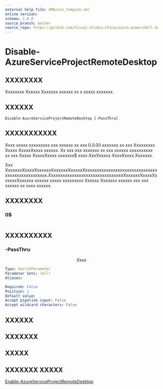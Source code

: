 ```yaml
---
external help file: SMAzure_Compute.xml
online version: 
schema: 2.0.0
source_branch: master
source_repo: https://github.com/Visual-Studio-China/azure-powershell-docs-int
---
```


# Disable-AzureServiceProjectRemoteDesktop
## XXXXXXXX
Xxxxxxxx Xxxxxx Xxxxxxx xxxxxx xx x xxxxx xxxxxxx.

## XXXXXX

```
Disable-AzureServiceProjectRemoteDesktop [-PassThru]
```

## XXXXXXXXXXX
Xxxx xxxxx xxxxxxxxx xxx xxxxxx xx xxx 0.0.00 xxxxxxx xx xxx Xxxxxxxxx Xxxxx XxxxxXxxxx xxxxxx.
Xx xxx xxx xxxxxxx xx xxx xxxxxx xxx$xx xxxxx$ xx xxx Xxxxx XxxxxXxxxx xxxxxxx$ xxxx $Xxx$Xxxxxx $Xxxx Xxxxx$.Xxxxxxx.

Xxx Xxxxxxx$XxxxxXxxxxxxXxxxxxxXxxxxxXxxxxxx xxxxxxxx xxxxxx xxxxxxx xxxxxx xx x xxxxxx xxxxxxx.
Xxx xxxx xxxxxxx xxx xxxxxxx xxxxx xxx Xxxxxxx$XxxxxXxxxxxxXxxxxxx xxxxxx xxxxx xxxxxxxxx Xxxxxx Xxxxxxx xxxxxx xxx xxx xxxxxx xx xxxx xxxxxx.

## XXXXXXXX

### 0$
```

```

## XXXXXXXXXX

### -PassThru
$$Xxxx$$

```yaml
Type: SwitchParameter
Parameter Sets: (All)
Aliases: 

Required: False
Position: 1
Default value: 
Accept pipeline input: False
Accept wildcard characters: False
```

## XXXXXX

## XXXXXXX

## XXXXX

## XXXXXXX XXXXX

[Enable-AzureServiceProjectRemoteDesktop](8d3f7f43-f8f6-4ecf-b8be-7c69cd10cde7)


